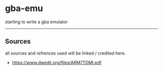 # gba-emu

starting to write a gba emulator

----

## Sources

all sources and refrences used will be linked / credited here.

- <https://www.dwedit.org/files/ARM7TDMI.pdf>

